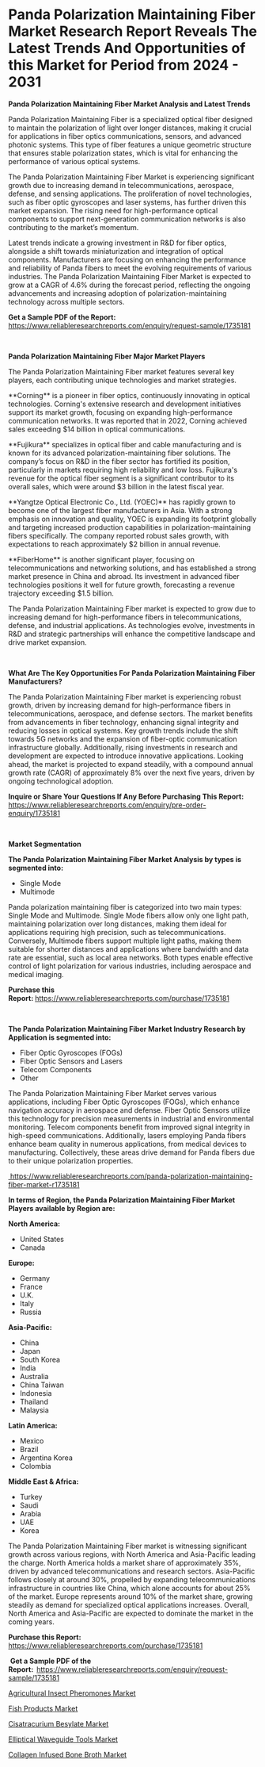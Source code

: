 <p><h1>Panda Polarization Maintaining Fiber Market Research Report Reveals The Latest Trends And Opportunities of this Market for Period from 2024 - 2031</h1></p><p><strong>Panda Polarization Maintaining Fiber Market Analysis and Latest Trends</strong></p>
<p><p>Panda Polarization Maintaining Fiber is a specialized optical fiber designed to maintain the polarization of light over longer distances, making it crucial for applications in fiber optics communications, sensors, and advanced photonic systems. This type of fiber features a unique geometric structure that ensures stable polarization states, which is vital for enhancing the performance of various optical systems.</p><p>The Panda Polarization Maintaining Fiber Market is experiencing significant growth due to increasing demand in telecommunications, aerospace, defense, and sensing applications. The proliferation of novel technologies, such as fiber optic gyroscopes and laser systems, has further driven this market expansion. The rising need for high-performance optical components to support next-generation communication networks is also contributing to the market’s momentum.</p><p>Latest trends indicate a growing investment in R&D for fiber optics, alongside a shift towards miniaturization and integration of optical components. Manufacturers are focusing on enhancing the performance and reliability of Panda fibers to meet the evolving requirements of various industries. The Panda Polarization Maintaining Fiber Market is expected to grow at a CAGR of 4.6% during the forecast period, reflecting the ongoing advancements and increasing adoption of polarization-maintaining technology across multiple sectors.</p></p>
<p><strong>Get a Sample PDF of the Report:&nbsp;</strong> <a href="https://www.reliableresearchreports.com/enquiry/request-sample/1735181?utm_campaign=24&utm_medium=2&utm_source=Github&utm_content=ia&utm_term=08102024&utm_id=panda-polarization-maintaining-fiber">https://www.reliableresearchreports.com/enquiry/request-sample/1735181</a></p>
<p>&nbsp;</p>
<p><strong>Panda Polarization Maintaining Fiber Major Market Players</strong></p>
<p><p>The Panda Polarization Maintaining Fiber market features several key players, each contributing unique technologies and market strategies. </p><p>**Corning** is a pioneer in fiber optics, continuously innovating in optical technologies. Corning's extensive research and development initiatives support its market growth, focusing on expanding high-performance communication networks. It was reported that in 2022, Corning achieved sales exceeding $14 billion in optical communications.</p><p>**Fujikura** specializes in optical fiber and cable manufacturing and is known for its advanced polarization-maintaining fiber solutions. The company’s focus on R&D in the fiber sector has fortified its position, particularly in markets requiring high reliability and low loss. Fujikura's revenue for the optical fiber segment is a significant contributor to its overall sales, which were around $3 billion in the latest fiscal year.</p><p>**Yangtze Optical Electronic Co., Ltd. (YOEC)** has rapidly grown to become one of the largest fiber manufacturers in Asia. With a strong emphasis on innovation and quality, YOEC is expanding its footprint globally and targeting increased production capabilities in polarization-maintaining fibers specifically. The company reported robust sales growth, with expectations to reach approximately $2 billion in annual revenue.</p><p>**FiberHome** is another significant player, focusing on telecommunications and networking solutions, and has established a strong market presence in China and abroad. Its investment in advanced fiber technologies positions it well for future growth, forecasting a revenue trajectory exceeding $1.5 billion.</p><p>The Panda Polarization Maintaining Fiber market is expected to grow due to increasing demand for high-performance fibers in telecommunications, defense, and industrial applications. As technologies evolve, investments in R&D and strategic partnerships will enhance the competitive landscape and drive market expansion.</p></p>
<p>&nbsp;</p>
<p><strong>What Are The Key Opportunities For Panda Polarization Maintaining Fiber Manufacturers?</strong></p>
<p><p>The Panda Polarization Maintaining Fiber market is experiencing robust growth, driven by increasing demand for high-performance fibers in telecommunications, aerospace, and defense sectors. The market benefits from advancements in fiber technology, enhancing signal integrity and reducing losses in optical systems. Key growth trends include the shift towards 5G networks and the expansion of fiber-optic communication infrastructure globally. Additionally, rising investments in research and development are expected to introduce innovative applications. Looking ahead, the market is projected to expand steadily, with a compound annual growth rate (CAGR) of approximately 8% over the next five years, driven by ongoing technological adoption.</p></p>
<p><strong>Inquire or Share Your Questions If Any Before Purchasing This Report:</strong> <a href="https://www.reliableresearchreports.com/enquiry/pre-order-enquiry/1735181?utm_campaign=24&utm_medium=2&utm_source=Github&utm_content=ia&utm_term=08102024&utm_id=panda-polarization-maintaining-fiber">https://www.reliableresearchreports.com/enquiry/pre-order-enquiry/1735181</a></p>
<p>&nbsp;</p>
<p><strong>Market Segmentation</strong></p>
<p><strong>The Panda Polarization Maintaining Fiber Market Analysis by types is segmented into:</strong></p>
<p><ul><li>Single Mode</li><li>Multimode</li></ul></p>
<p><p>Panda polarization maintaining fiber is categorized into two main types: Single Mode and Multimode. Single Mode fibers allow only one light path, maintaining polarization over long distances, making them ideal for applications requiring high precision, such as telecommunications. Conversely, Multimode fibers support multiple light paths, making them suitable for shorter distances and applications where bandwidth and data rate are essential, such as local area networks. Both types enable effective control of light polarization for various industries, including aerospace and medical imaging.</p></p>
<p><strong>Purchase this Report:&nbsp;</strong><a href="https://www.reliableresearchreports.com/purchase/1735181?utm_campaign=24&utm_medium=2&utm_source=Github&utm_content=ia&utm_term=08102024&utm_id=panda-polarization-maintaining-fiber">https://www.reliableresearchreports.com/purchase/1735181</a></p>
<p>&nbsp;</p>
<p><strong>The Panda Polarization Maintaining Fiber Market Industry Research by Application is segmented into:</strong></p>
<p><ul><li>Fiber Optic Gyroscopes (FOGs)</li><li>Fiber Optic Sensors and Lasers</li><li>Telecom Components</li><li>Other</li></ul></p>
<p><p>The Panda Polarization Maintaining Fiber Market serves various applications, including Fiber Optic Gyroscopes (FOGs), which enhance navigation accuracy in aerospace and defense. Fiber Optic Sensors utilize this technology for precision measurements in industrial and environmental monitoring. Telecom components benefit from improved signal integrity in high-speed communications. Additionally, lasers employing Panda fibers enhance beam quality in numerous applications, from medical devices to manufacturing. Collectively, these areas drive demand for Panda fibers due to their unique polarization properties.</p></p>
<p><a href="https://www.reliableresearchreports.com/panda-polarization-maintaining-fiber-market-r1735181?utm_campaign=24&utm_medium=2&utm_source=Github&utm_content=ia&utm_term=08102024&utm_id=panda-polarization-maintaining-fiber">&nbsp;https://www.reliableresearchreports.com/panda-polarization-maintaining-fiber-market-r1735181</a></p>
<p><strong>In terms of Region, the Panda Polarization Maintaining Fiber Market Players available by Region are:</strong></p>
<p>
    <p> <strong> North America: </strong>
        <ul>
            <li>United States</li>
            <li>Canada</li>
        </ul>
        </p> 
    <p> <strong> Europe: </strong>
        <ul>
            <li>Germany</li>
            <li>France</li>
            <li>U.K.</li>
            <li>Italy</li>
            <li>Russia</li>
        </ul>
        </p> 
    <p> <strong> Asia-Pacific: </strong>
        <ul>
            <li>China</li>
            <li>Japan</li>
            <li>South Korea</li>
            <li>India</li>
            <li>Australia</li>
            <li>China Taiwan</li>
            <li>Indonesia</li>
            <li>Thailand</li>
            <li>Malaysia</li>
        </ul>
        </p> 
    <p> <strong> Latin America: </strong>
        <ul>
            <li>Mexico</li>
            <li>Brazil</li>
            <li>Argentina Korea</li>
            <li>Colombia</li>
        </ul>
        </p> 
    <p> <strong> Middle East & Africa: </strong>
        <ul>
            <li>Turkey</li>
            <li>Saudi</li>
            <li>Arabia</li>
            <li>UAE</li>
            <li>Korea</li>
        </ul>
    </p>
    </p>
<p><p>The Panda Polarization Maintaining Fiber market is witnessing significant growth across various regions, with North America and Asia-Pacific leading the charge. North America holds a market share of approximately 35%, driven by advanced telecommunications and research sectors. Asia-Pacific follows closely at around 30%, propelled by expanding telecommunications infrastructure in countries like China, which alone accounts for about 25% of the market. Europe represents around 10% of the market share, growing steadily as demand for specialized optical applications increases. Overall, North America and Asia-Pacific are expected to dominate the market in the coming years.</p></p>
<p><strong>Purchase this Report: </strong><a href="https://www.reliableresearchreports.com/purchase/1735181?utm_campaign=24&utm_medium=2&utm_source=Github&utm_content=ia&utm_term=08102024&utm_id=panda-polarization-maintaining-fiber">https://www.reliableresearchreports.com/purchase/1735181</a></p>
<p>&nbsp;<strong>Get a Sample PDF of the Report:&nbsp;&nbsp;</strong><a href="https://www.reliableresearchreports.com/enquiry/request-sample/1735181?utm_campaign=24&utm_medium=2&utm_source=Github&utm_content=ia&utm_term=08102024&utm_id=panda-polarization-maintaining-fiber">https://www.reliableresearchreports.com/enquiry/request-sample/1735181</a></p>
<p><strong></strong></p>
<p><p><a href="https://www.linkedin.com/pulse/agricultural-insect-pheromones-market-analysis-report-global-1ojqe?utm_campaign=24&utm_medium=2&utm_source=Github&utm_content=ia&utm_term=08102024&utm_id=panda-polarization-maintaining-fiber">Agricultural Insect Pheromones Market</a></p><p><a href="https://issuu.com/reportprime-2/docs/fish-products-market-size-2030.pptx_712b8e0ca026aa?utm_campaign=24&utm_medium=2&utm_source=Github&utm_content=ia&utm_term=08102024&utm_id=panda-polarization-maintaining-fiber">Fish Products Market</a></p><p><a href="https://www.linkedin.com/pulse/trends-global-cisatracurium-besylate-market-forecast-itiqe?utm_campaign=24&utm_medium=2&utm_source=Github&utm_content=ia&utm_term=08102024&utm_id=panda-polarization-maintaining-fiber">Cisatracurium Besylate Market</a></p><p><a href="https://github.com/ShaheenRoz/Market-Research-Report-List-1/blob/main/elliptical-waveguide-tools-market.md?utm_campaign=24&utm_medium=2&utm_source=Github&utm_content=ia&utm_term=08102024&utm_id=panda-polarization-maintaining-fiber">Elliptical Waveguide Tools Market</a></p><p><a href="https://github.com/SanjidaMahmud81/Market-Research-Report-List-1/blob/main/collagen-infused-bone-broth-market.md?utm_campaign=24&utm_medium=2&utm_source=Github&utm_content=ia&utm_term=08102024&utm_id=panda-polarization-maintaining-fiber">Collagen Infused Bone Broth Market</a></p></p>
